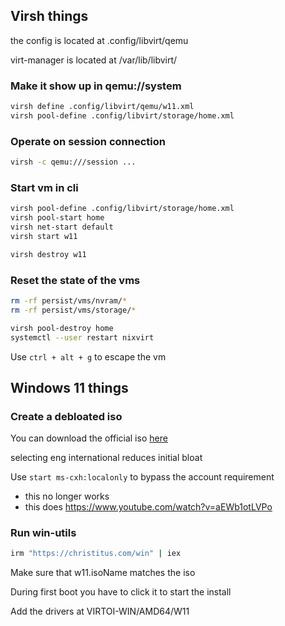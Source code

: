 ## Virsh things
the config is located at .config/libvirt/qemu

virt-manager is located at /var/lib/libvirt/


### Make it show up in qemu://system
```bash
virsh define .config/libvirt/qemu/w11.xml
virsh pool-define .config/libvirt/storage/home.xml
```

### Operate on session connection
```bash
virsh -c qemu:///session ...
```

### Start vm in cli
```bash
virsh pool-define .config/libvirt/storage/home.xml
virsh pool-start home
virsh net-start default
virsh start w11

virsh destroy w11
```

### Reset the state of the vms
```bash
rm -rf persist/vms/nvram/*
rm -rf persist/vms/storage/*

virsh pool-destroy home
systemctl --user restart nixvirt
```

Use `ctrl + alt + g` to escape the vm

## Windows 11 things

### Create a debloated iso
You can download the official iso 
[here](https://www.microsoft.com/en-us/software-download/windows11)

selecting eng international reduces initial bloat

Use `start ms-cxh:localonly` to bypass the account requirement
- this no longer works
- this does https://www.youtube.com/watch?v=aEWb1otLVPo

### Run win-utils
```bash
irm "https://christitus.com/win" | iex
```

Make sure that w11.isoName matches the iso

During first boot you have to click it to start the install


Add the drivers at VIRTOI-WIN/AMD64/W11
